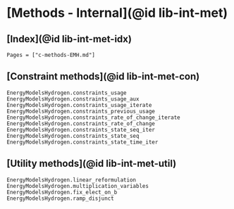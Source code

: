 # [Methods - Internal](@id lib-int-met)

## [Index](@id lib-int-met-idx)

```@index
Pages = ["c-methods-EMH.md"]
```

## [Constraint methods](@id lib-int-met-con)

```@docs
EnergyModelsHydrogen.constraints_usage
EnergyModelsHydrogen.constraints_usage_aux
EnergyModelsHydrogen.constraints_usage_iterate
EnergyModelsHydrogen.constraints_previous_usage
EnergyModelsHydrogen.constraints_rate_of_change_iterate
EnergyModelsHydrogen.constraints_rate_of_change
EnergyModelsHydrogen.constraints_state_seq_iter
EnergyModelsHydrogen.constraints_state_seq
EnergyModelsHydrogen.constraints_state_time_iter
```

## [Utility methods](@id lib-int-met-util)

```@docs
EnergyModelsHydrogen.linear_reformulation
EnergyModelsHydrogen.multiplication_variables
EnergyModelsHydrogen.fix_elect_on_b
EnergyModelsHydrogen.ramp_disjunct
```
